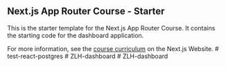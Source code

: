 ## Next.js App Router Course - Starter

This is the starter template for the Next.js App Router Course. It contains the starting code for the dashboard application.

For more information, see the [course curriculum](https://nextjs.org/learn) on the Next.js Website.
#   t e s t - r e a c t - p o s t g r e s  
 #   Z L H - d a s h b o a r d  
 #   Z L H - d a s h b o a r d  
 